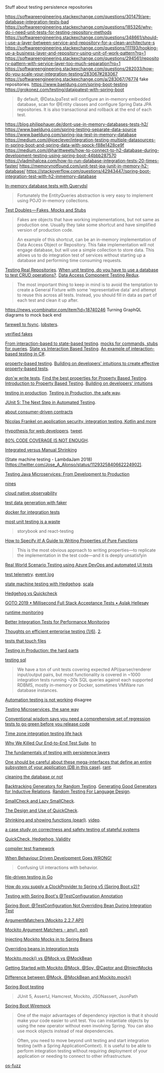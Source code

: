 Stuff about testing persistence repositories

https://softwareengineering.stackexchange.com/questions/301479/are-database-integration-tests-bad
https://softwareengineering.stackexchange.com/questions/185326/why-do-i-need-unit-tests-for-testing-repository-methods
https://softwareengineering.stackexchange.com/questions/348661/should-i-use-a-layer-between-service-and-repository-for-a-clean-architecture-s
https://softwareengineering.stackexchange.com/questions/111193/hooking-up-a-business-layer-and-repository-using-unit-of-work-pattern?rq=1
https://softwareengineering.stackexchange.com/questions/294561/repository-pattern-with-service-layer-too-much-separation?rq=1
https://softwareengineering.stackexchange.com/questions/282033/how-do-you-scale-your-integration-testing/283067#283067
https://softwareengineering.stackexchange.com/a/283067/76774 fake repositories.
https://www.baeldung.com/spring-boot-testing
https://grokonez.com/testing/datajpatest-with-spring-boot

> By default, @DataJpaTest will configure an in-memory embedded database, scan for @Entity classes and configure Spring Data JPA repositories. It is also transactional and rollback at the end of each test. 

https://blog.philipphauer.de/dont-use-in-memory-databases-tests-h2/ https://www.baeldung.com/spring-testing-separate-data-source https://www.baeldung.com/spring-jpa-test-in-memory-database https://medium.com/@joeclever/integration-testing-multiple-datasources-in-spring-boot-and-spring-data-with-spock-f88e1428ce9f https://medium.com/@harittweets/how-to-connect-to-h2-database-during-development-testing-using-spring-boot-44bbb287570 https://vladmihalcea.com/how-to-run-database-integration-tests-20-times-faster/ https://memorynotfound.com/unit-test-jpa-junit-in-memory-h2-database/ https://stackoverflow.com/questions/42943447/spring-boot-integration-test-with-h2-inmemory-database 

[In-memory database tests with Querydsl](https://dev.to/brightdevs/in-memory-database-tests-with-querydsl-1mij)

> Fortunately the EntityQueries abstraction is very easy to implement using POJO in-memory collections.

[Test Doubles — Fakes, Mocks and Stubs](https://blog.pragmatists.com/test-doubles-fakes-mocks-and-stubs-1a7491dfa3da)

> Fakes are objects that have working implementations, but not same as production one. Usually they take some shortcut and have simplified version of production code.

> An example of this shortcut, can be an in-memory implementation of Data Access Object or Repository. This fake implementation will not engage database, but will use a simple collection to store data. This allows us to do integration test of services without starting up a database and performing time consuming requests.

[Testing Real Repositories](https://stackoverflow.com/questions/1501385/testing-real-repositories). [When unit testing, do you have to use a database to test CRUD operations?](https://stackoverflow.com/questions/1484542/when-unit-testing-do-you-have-to-use-a-database-to-test-crud-operations). [Data Access Component Testing Redux](https://blogs.msdn.microsoft.com/ploeh/2008/01/31/data-access-component-testing-redux/).

> The most important thing to keep in mind is to avoid the temptation to create a General Fixture with some 'representative data' and attempt to reuse this across all tests. Instead, you should fill in data as part of each test and clean it up after.

https://news.ycombinator.com/item?id=18740246 Turning GraphQL diagrams to mock back end

[farewell to fsync](https://pythonspeed.com/articles/faster-db-tests/). [lobsters](https://lobste.rs/s/urhsse/farewell_fsync_10x_faster_database_tests).

[verified fakes](https://pythonspeed.com/articles/verified-fakes/)

[From interaction-based to state-based testing](http://blog.ploeh.dk/2019/02/18/from-interaction-based-to-state-based-testing/). [mocks for commands, stubs for queries](http://blog.ploeh.dk/2013/10/23/mocks-for-commands-stubs-for-queries/). [State vs Interaction Based Testing](http://natpryce.com/articles/000342.html). [An example of interaction-based testing in C#](http://blog.ploeh.dk/2019/02/25/an-example-of-interaction-based-testing-in-c/).

[property-based testing](https://wickstrom.tech/programming/2019/03/02/property-based-testing-in-a-screencast-editor-introduction.html). [Building on developers' intuitions to create effective property-based tests](https://www.youtube.com/watch?v=NcJOiQlzlXQ&list=PLvL2NEhYV4ZvCRCVlXTfB6-d09K3r0Sxa&index=5).

[don'w write tests](https://www.youtube.com/watch?v=hXnS_Xjwk2Y). [Find the best properties for Property Based Testing](https://medium.com/@nicolasdubien/find-the-best-properties-for-property-based-testing-ee2ed9d442e1). [Introduction to Property Based Testing](https://medium.com/criteo-labs/introduction-to-property-based-testing-f5236229d237). [Building on developers' intuitions](https://www.youtube.com/watch?v=NcJOiQlzlXQ)

[testing in production](https://www.youtube.com/watch?v=nIlFmja65_g). [Testing in Production, the safe way](https://medium.com/@copyconstruct/testing-in-production-the-safe-way-18ca102d0ef1).

[JUnit 5: The Next Step in Automated Testing](https://www.infoq.com/presentations/junit-5-automated-testing).

[about consumer-driven contracts](https://twitter.com/BootifulPodcast/status/1124384142269882369)

[Nicolas Frankel on application security, integration testing, Kotlin and more](https://soundcloud.com/a-bootiful-podcast/nicolas-frankel-on-application-security-integration-testing-kotlin-and-more)



[Hypothesis for web developers](https://web.hypothes.is/blog/hypothesis-for-web-developers/). [tweet](https://twitter.com/michaelbolton/status/1124433787188928517).

[80% CODE COVERAGE IS NOT ENOUGH](http://adambien.blog/roller/abien/entry/80_code_coverage_is_not).

[Integrated versus Manual Shrinking](https://www.reddit.com/r/haskell/comments/bo1m53/new_blog_post_integrated_versus_manual_shrinking/)

(State machine testing - LambdaJam 2018)[https://twitter.com/Jose_A_Alonso/status/1129325840662224902].

[Testing Java Microservices: From Development to Production](https://www.youtube.com/watch?v=V80MztOCCjo)

[nines](https://twitter.com/tacertain/status/1132391299733000193)

[cloud native observability](https://speakerdeck.com/tylertreat/cloud-native-observability)

[test data generation with faker](https://www.tonic.ai/post/how-to-generate-simple-test-data-with-faker/)

[docker for integration tests](https://twitter.com/_JamesWard/status/1139550763246481410)

[most unit testing is a waste](https://news.ycombinator.com/item?id=20309815)

> storybook and react-testing

[How to Specify it! A Guide to Writing Properties of Pure Functions](https://www.dropbox.com/s/tx2b84kae4bw1p4/paper.pdf?dl=0)

> This is the most obvious approach to writing properties—to replicate the implementation in the test code—and it is deeply unsatisfyin

[Real World Scenario Testing using Azure DevOps and automated UI tests](https://channel9.msdn.com/Shows/DevOps-Lab/Real-World-Scenario-Testing-using-Azure-DevOps-and-automated-UI-tests)

[test telemetry](https://twitter.com/copyconstruct/status/1154204037518020608). [event log](https://twitter.com/SamirTalwar/status/1154315503592235013)

[state machine testing with Hedgehog](https://github.com/qfpl/state-machine-testing-course). [scala](https://twitter.com/charlesofarrell/status/1172009394315202560)

[Hedgehog vs Quickcheck](https://twitter.com/rob_rix/status/1157350511034675201)

[GOTO 2019 • Millisecond Full Stack Acceptance Tests • Aslak Hellesøy](https://www.reddit.com/r/programming/comments/d2qvch/goto_2019_millisecond_full_stack_acceptance_tests/)

[runtime monitoring](https://twitter.com/mfeathers/status/1172880333076713472)

[Better Integration Tests for Performance Monitoring](https://www.youtube.com/watch?v=j0PJhD5XNJ8&feature=youtu.be)

[Thoughts on efficient enterprise testing (1/6)](https://blog.sebastian-daschner.com/entries/thoughts-on-efficient-testing). [2](https://blog.sebastian-daschner.com/entries/thoughts-on-efficient-testing-unit).

[tests that touch files](https://twitter.com/MarcJBrooker/status/1175105839440355328)

[Testing in Production: the hard parts](https://twitter.com/copyconstruct/status/1178194135729070080)

[testing sql](https://twitter.com/lukaseder/status/1196122412833787909)

> We have a ton of unit tests covering expected API/parser/renderer input/output pairs, but most functionality is covered in ~1000 integration tests running ~20k SQL queries against each supported RDBMS, mostly in-memory or Docker, sometimes VMWare run database instances.

[Automation testing is not working](https://www.reddit.com/r/programming/comments/dya8dd/automation_testing_is_not_working/) disagree

[Testing Microservices, the sane way](https://medium.com/@copyconstruct/testing-microservices-the-sane-way-9bb31d158c16)

[Conventional wisdom says you need a comprehensive set of regression tests to go green before you release code](https://twitter.com/sarahmei/status/868928631157870592)

[Time zone integration testing life hack](https://twitter.com/gunnarmorling/status/1430445009350823939)

[Why We Killed Our End-to-End Test Suite](https://building.nubank.com.br/why-we-killed-our-end-to-end-test-suite/). [hn](https://news.ycombinator.com/item?id=28643848)

[The fundamentals of testing with persistence layers](https://twitter.com/InfoQ/status/1447534118523318274)

[One should be careful about these mega-interfaces that define an entire subsystem of your application (DB in this case)](https://news.ycombinator.com/item?id=29314941). [rant](https://github.com/golang/go/wiki/CodeReviewComments#interfaces).

[cleaning the database or not](https://news.ycombinator.com/item?id=29764792)

[Backtracking Generators for Random Testing](https://www.youtube.com/watch?v=dfZ94N0hS4I). [Generating Good Generators for Inductive Relations](https://zoep.github.io/GeneratingGoodGenerators.pdf). [Random Testing For Language Design](https://repository.upenn.edu/cgi/viewcontent.cgi?article=4665&context=edissertations). 

[SmallCheck and Lazy SmallCheck](https://www.cs.york.ac.uk/fp/smallcheck/smallcheck.pdf).

[The Design and Use of QuickCheck](https://begriffs.com/posts/2017-01-14-design-use-quickcheck.html). 

[Shrinking and showing functions (pearl)](https://dl.acm.org/doi/10.1145/2430532.2364516). [video](https://www.youtube.com/watch?v=CH8UQJiv9Q4).

[a case study on correctness and safety testing of stateful systems](https://www.tweag.io/blog/2022-01-26-property-based-testing-of-monadic-code/)

[QuickCheck, Hedgehog, Validity](https://www.fpcomplete.com/blog/quickcheck-hedgehog-validity/) 

[compiler test framework](https://twitter.com/wilbowma/status/1488733730495631364)

[When Behaviour Driven Development Goes WRONG!](https://www.youtube.com/watch?v=YAZr3LsCzn0)

> Confusing UI interactions with behavior.

[file-driven testing in Go](https://lobste.rs/s/sgk1nn/file_driven_testing_go)

[How do you supply a ClockProvider to Spring v5 (Spring Boot v2)?](https://stackoverflow.com/questions/48335736/how-do-you-supply-a-clockprovider-to-spring-v5-spring-boot-v2)

[Testing with Spring Boot's @TestConfiguration Annotation](https://reflectoring.io/spring-boot-testconfiguration/)

[Spring Boot: @TestConfiguration Not Overriding Bean During Integration Test](https://stackoverflow.com/questions/50607285/spring-boot-testconfiguration-not-overriding-bean-during-integration-test)

[ArgumentMatchers (Mockito 2.2.7 API)](https://site.mockito.org/javadoc/current/org/mockito/ArgumentMatchers.html)

[Mockito Argument Matchers - any(), eq()](https://www.journaldev.com/21876/mockito-argument-matchers-any-eq)

[Injecting Mockito Mocks in to Spring Beans](https://www.baeldung.com/injecting-mocks-in-spring)

[Overriding beans in Integration tests](https://stackoverflow.com/questions/35742920/overriding-beans-in-integration-tests)

[Mockito.mock() vs @Mock vs @MockBean](https://www.baeldung.com/java-spring-mockito-mock-mockbean)

[Getting Started with Mockito @Mock, @Spy, @Captor and @InjectMocks](https://www.baeldung.com/mockito-annotations)

[Difference between @Mock, @MockBean and Mockito.mock()](https://stackoverflow.com/questions/44200720/difference-between-mock-mockbean-and-mockito-mock)

[Spring Boot testing](https://docs.spring.io/spring-boot/docs/current/reference/html/features.html#features.testing)

> JUnit 5, AssertJ, Hamcrest, Mockito, JSONassert, JsonPath

[Spring Boot Wiremock](https://wiremock.org/docs/spring-boot/)

> One of the major advantages of dependency injection is that it should make your code easier to unit test. You can instantiate objects by using the new operator without even involving Spring. You can also use mock objects instead of real dependencies.

> Often, you need to move beyond unit testing and start integration testing (with a Spring ApplicationContext). It is useful to be able to perform integration testing without requiring deployment of your application or needing to connect to other infrastructure.

[os-fuzz](https://twitter.com/argoproj/status/1498407699867860994)


